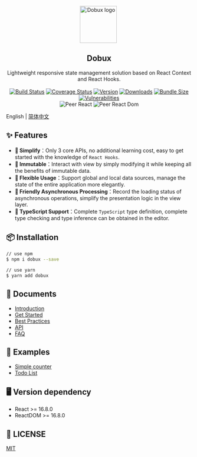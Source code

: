 <p align="center" style="text-align: center; margin-left: -5px"><a href="https://kcfe.github.io/dobux/" target="_blank" rel="noopener noreferrer"><img width="100" src="https://static.yximgs.com/udata/pkg/ks-ad-fe/kcfe/dobux-simple-logo.png" alt="Dobux logo"></a></p>

<h2 align="center" style="text-align: center">Dobux</h2>

<p align="center" style="text-align: center">
  Lightweight responsive state management solution based on React Context and React Hooks.
  <br><br>
  <a href="https://travis-ci.com/kcfe/dobux"><img src="https://travis-ci.com/kcfe/dobux.svg?branch=master" alt="Build Status"></a>
  <a href="https://codecov.io/gh/kcfe/dobux"><img src="https://codecov.io/gh/kcfe/dobux/branch/master/graph/badge.svg" alt="Coverage Status"></a>
  <a href="https://www.npmjs.com/package/dobux"><img src="https://img.shields.io/npm/v/dobux" alt="Version"></a>
  <a href="https://www.npmjs.com/package/dobux"><img src="https://img.shields.io/npm/dm/dobux" alt="Downloads"></a>
  <a href="https://img.shields.io/bundlephobia/minzip/dobux"><img src="https://img.shields.io/bundlephobia/minzip/dobux" alt="Bundle Size"></a>
  <a href="https://github.com/kcfe/dobux/"><img src="https://img.shields.io/snyk/vulnerabilities/npm/dobux" alt="Vulnerabilities"></a>
  <br>
  <img src="https://img.shields.io/npm/dependency-version/dobux/peer/react" alt="Peer React">
  <img src="https://img.shields.io/npm/dependency-version/dobux/peer/react-dom" alt="Peer React Dom">
</p>

English | [简体中文](./README.zh-CN.md)

## ✨ Features

- **🎉 Simplify**：Only 3 core APIs, no additional learning cost, easy to get started with the knowledge of `React Hooks`.
- **🚀 Immutable**：Interact with view by simply modifying it while keeping all the benefits of immutable data.
- **🌲 Flexible Usage**：Support global and local data sources, manage the state of the entire application more elegantly.
- **🍳 Friendly Asynchronous Processing**：Record the loading status of asynchronous operations, simplify the presentation logic in the view layer.
- **🍬 TypeScript Support**：Complete `TypeScript` type definition, complete type checking and type inference can be obtained in the editor.

## 📦 Installation

```bash
// use npm
$ npm i dobux --save

// use yarn
$ yarn add dobux
```

## 🔨 Documents

- [Introduction](https://kcfe.github.io/dobux/guide)
- [Get Started](https://kcfe.github.io/dobux/guide/getting-started)
- [Best Practices](https://kcfe.github.io/dobux/guide/best-practice)
- [API](https://kcfe.github.io/dobux/api)
- [FAQ](https://kcfe.github.io/dobux/guide/faq)

## 🔗 Examples

- [Simple counter](https://kcfe.github.io/dobux/guide/examples#简单的计数器)
- [Todo List](https://kcfe.github.io/dobux/guide/examples#待办事项清单)

## 🖥 Version dependency

- React >= 16.8.0
- ReactDOM >= 16.8.0

## 📄 LICENSE

[MIT](https://github.com/kcfe/dobux/blob/master/LICENSE)
